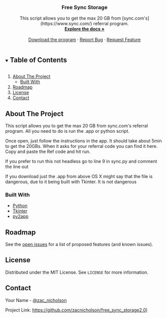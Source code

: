 


<!-- PROJECT LOGO -->
<br />
<p align="center">
  <a href="https://github.com/zacnicholson/free_sync_storage2.0">
  </a>

  <h3 align="center">Free Sync Storage</h3>

  <p align="center">
    This script allows you to get the max 20 GB from [sync.com's](https://www.sync.com/)
 referral program.  
    <br />
    <a href="https://github.com/zacnicholson/free_sync_storage2.0"><strong>Explore the docs »</strong></a>
    <br />
    <br />
    <a href="https://github.com/zacnicholson/free_sync_storage2.0/raw/cd979ae28c05c1f1cae56e7ce795c8eb4e4a0b9c/Free%20Sync%20Storage.zip">Download the program</a>
    ·
    <a href="https://github.com/zacnicholson/free_sync_storage2.0/issues">Report Bug</a>
    ·
    <a href="https://github.com/zacnicholson/free_sync_storage2.0/pulls">Request Feature</a>
  </p>
</p>



<!-- TABLE OF CONTENTS -->
<details open="open">
  <summary><h2 style="display: inline-block">Table of Contents</h2></summary>
  <ol>
    <li>
      <a href="#about-the-project">About The Project</a>
      <ul>
        <li><a href="#built-with">Built With</a></li>
      </ul>
    </li>
    <li><a href="#roadmap">Roadmap</a></li>
    <li><a href="#license">License</a></li>
    <li><a href="#contact">Contact</a></li>
  </ol>
</details>



<!-- ABOUT THE PROJECT -->
## About The Project

This script allows you to get the max 20 GB from sync.com's referral program. All you need to do is run the .app or python script.

Once open, just follow the instructions in the app. It should take about 5min to get the 20GBs. 
When it asks for your referral code you can find it here. Copy and paste the Ref code and hit run.

If you prefer to run this not headless go to line 9 in  sync.py and comment the line out

If you download just the .app from above OS X might say that the file is dangerous, due to it being built with Tkinter. It is not dangerous


### Built With

* [Python](https://www.python.org/)
* [Tkinter](https://docs.python.org/3/library/tkinter.html#module-tkinter)
* [py2app](https://py2app.readthedocs.io/en/latest/)


<!-- ROADMAP -->
## Roadmap

See the [open issues](https://github.com/zacnicholson/free_sync_storage2.0/issues) for a list of proposed features (and known issues).



<!-- LICENSE -->
## License

Distributed under the MIT License. See `LICENSE` for more information.


<!-- CONTACT -->
## Contact

Your Name - [@zac_nicholson](https://instagram.com/zacnicholson)

Project Link: [https://github.com/zacnicholson/free_sync_storage2.0)](https://github.com/zacnicholson/free_sync_storage2.0)

